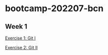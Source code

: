 # bootcamp-202207-bcn

## Week 1

[Exercise 1: Git I](/week1/exercises/exercise-git-basics-1)

[Exercise 2: Git II](/week1/exercises/exercise-git-basics-2)
